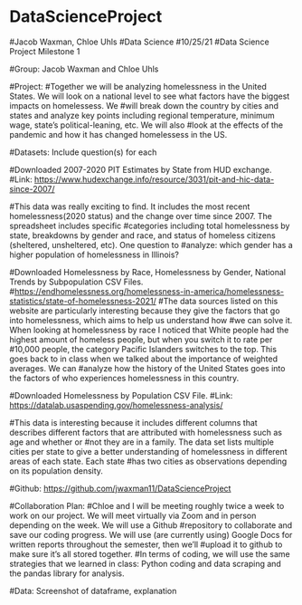 # DataScienceProject

#Jacob Waxman, Chloe Uhls
#Data Science
#10/25/21
#Data Science Project Milestone 1 

#Group: Jacob Waxman and Chloe Uhls

#Project:
#Together we will be analyzing homelessness in the United States. We will look on a national level to see what factors have the biggest impacts on homelessess. We #will break down the country by cities and states and analyze key points including regional temperature, minimum wage, state’s political-leaning, etc. We will also #look at the effects of the pandemic and how it has changed homelessess in the US.

#Datasets: Include question(s) for each 

#Downloaded 2007-2020 PIT Estimates by State from HUD exchange.
#Link: https://www.hudexchange.info/resource/3031/pit-and-hic-data-since-2007/

#This data was really exciting to find. It includes the most recent homelessness(2020 status) and the change over time since 2007. The spreadsheet includes specific #categories including total homelessness by state, breakdowns by gender and race, and status of homeless citizens (sheltered, unsheltered, etc). One question to #analyze: which gender has a higher population of homelessness in Illinois?

#Downloaded Homelessness by Race, Homelessness by Gender, National Trends by Subpopulation CSV Files.
#https://endhomelessness.org/homelessness-in-america/homelessness-statistics/state-of-homelessness-2021/
#The data sources listed on this website are particularly interesting because they give the factors that go into homelessness, which aims to help us understand how #we can solve it. When looking at homelessness by race I noticed that White people had the highest amount of homeless people, but when you switch it to rate per #10,000 people, the category Pacific Islanders switches to the top. This goes back to in class when we talked about the importance of weighted averages. We can #analyze how the history of the United States goes into the factors of who experiences homelessness in this country.

#Downloaded Homelessness by Population CSV File. 
#Link: https://datalab.usaspending.gov/homelessness-analysis/ 

#This data is interesting because it includes different columns that describes different factors that are attributed with homelessness such as age and whether or #not they are in a family. The data set lists multiple cities per state to give a better understanding of homelessness in different areas of each state. Each state #has two cities as observations depending on its population density.



#Github: https://github.com/jwaxman11/DataScienceProject

#Collaboration Plan: 
#Chloe and I will be meeting roughly twice a week to work on our project. We will meet virtually via Zoom and in person depending on the week. We will use a Github #repository to collaborate and save our coding progress. We will use (are currently using) Google Docs for written reports throughout the semester, then we’ll #upload it to github to make sure it’s all stored together. 
#In terms of coding, we will use the same strategies that we learned in class: Python coding and data scraping and the pandas library for analysis.

#Data: Screenshot of dataframe, explanation 








